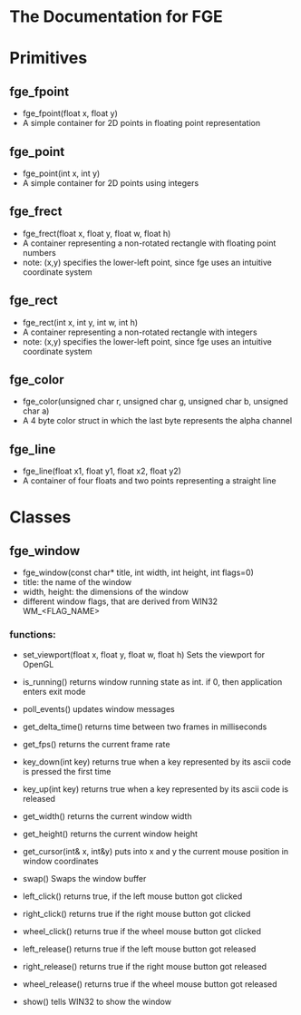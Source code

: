 # The Documentation for FGE
# Primitives 
## fge_fpoint 
* fge_fpoint(float x, float y)
* A simple container for 2D points in floating point representation
## fge_point
* fge_point(int x, int y)
* A simple container for 2D points using integers
## fge_frect 
* fge_frect(float x, float y, float w, float h)
* A container representing a non-rotated rectangle with floating point numbers
* note: (x,y) specifies the lower-left point, since fge uses an intuitive coordinate system
## fge_rect 
* fge_rect(int x, int y, int w, int h)
* A container representing a non-rotated rectangle with integers
* note: (x,y) specifies the lower-left point, since fge uses an intuitive coordinate system
## fge_color 
* fge_color(unsigned char r, unsigned char g, unsigned char b, unsigned char a)
* A 4 byte color struct in which the last byte represents the alpha channel
## fge_line 
* fge_line(float x1, float y1, float x2, float y2)
* A container of four floats and two points representing a straight line
# Classes 
## fge_window 
* fge_window(const char* title, int width, int height, int flags=0)
* title: the name of the window
* width, height: the dimensions of the window
* different window flags, that are derived from WIN32 WM_<FLAG_NAME>
### functions:
* set_viewport(float x, float y, float w, float h) Sets the viewport for OpenGL
* is_running() returns window running state as int.  if 0, then application enters exit mode
* poll_events() updates window messages
* get_delta_time() returns time between two frames in milliseconds
* get_fps() returns the current frame rate
* key_down(int key) returns true when a key represented by its ascii code is pressed the first time
* key_up(int key) returns true when a key represented by its ascii code is released
* get_width() returns the current window width
* get_height() returns the current window height
* get_cursor(int& x, int&y) puts into x and y the current mouse position in window coordinates
* swap() Swaps the window buffer
* left_click() returns true, if the left mouse button got clicked
* right_click() returns true if the right mouse button got clicked
* wheel_click() returns true if the wheel mouse button got clicked
* left_release() returns true if the left mouse button got released
* right_release() returns true if the right mouse button got released
* wheel_release() returns true if the wheel mouse button got released

* show() tells WIN32 to show the window
